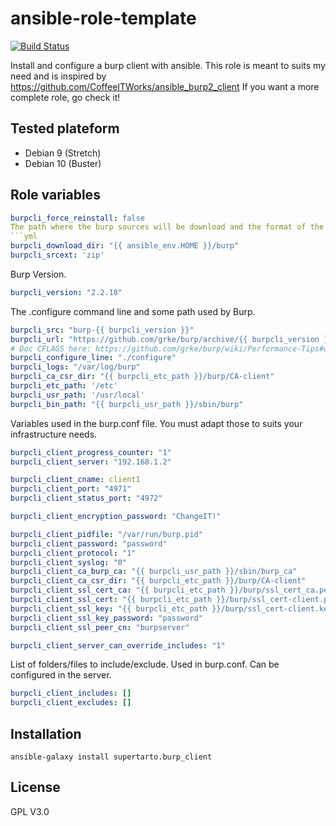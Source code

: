 # ansible-role-template
[![Build Status](https://travis-ci.org/supertarto/ansible-burp-client.svg?branch=master)](https://travis-ci.org/supertarto/ansible-burp-client)

Install and configure a burp client with ansible. This role is meant to suits my need and is inspired by https://github.com/CoffeeITWorks/ansible_burp2_client
If you want a more complete role, go check it!

## Tested plateform
* Debian 9 (Stretch)
* Debian 10 (Buster)

## Role variables

```yml
burpcli_force_reinstall: false
The path where the burp sources will be download and the format of the archive.
```yml
burpcli_download_dir: "{{ ansible_env.HOME }}/burp"
burpcli_srcext: 'zip'
```
Burp Version.
```yml
burpcli_version: "2.2.18"
```
The .configure command line and some path used by Burp.
```yml
burpcli_src: "burp-{{ burpcli_version }}"
burpcli_url: "https://github.com/grke/burp/archive/{{ burpcli_version }}.{{ burpcli_srcext }}"
# Doc CFLAGS here: https://github.com/grke/burp/wiki/Performance-Tips#optional-compile-time-improvements
burpcli_configure_line: "./configure"
burpcli_logs: "/var/log/burp"
burpcli_ca_csr_dir: "{{ burpcli_etc_path }}/burp/CA-client"
burpcli_etc_path: '/etc'
burpcli_usr_path: '/usr/local'
burpcli_bin_path: "{{ burpcli_usr_path }}/sbin/burp"
```
Variables used in the burp.conf file. You must adapt those to suits your infrastructure needs.
```yml
burpcli_client_progress_counter: "1"
burpcli_client_server: "192.168.1.2"

burpcli_client_cname: client1
burpcli_client_port: "4971"
burpcli_client_status_port: "4972"

burpcli_client_encryption_password: "ChangeIT!"

burpcli_client_pidfile: "/var/run/burp.pid"
burpcli_client_password: "password"
burpcli_client_protocol: "1"
burpcli_client_syslog: "0"
burpcli_client_ca_burp_ca: "{{ burpcli_usr_path }}/sbin/burp_ca"
burpcli_client_ca_csr_dir: "{{ burpcli_etc_path }}/burp/CA-client"
burpcli_client_ssl_cert_ca: "{{ burpcli_etc_path }}/burp/ssl_cert_ca.pem"
burpcli_client_ssl_cert: "{{ burpcli_etc_path }}/burp/ssl_cert-client.pem"
burpcli_client_ssl_key: "{{ burpcli_etc_path }}/burp/ssl_cert-client.key"
burpcli_client_ssl_key_password: "password"
burpcli_client_ssl_peer_cn: "burpserver"

burpcli_client_server_can_override_includes: "1"
```
List of folders/files to include/exclude. Used in burp.conf. Can be configured in the server.
```yml
burpcli_client_includes: []
burpcli_client_excludes: []
```

## Installation
```
ansible-galaxy install supertarto.burp_client
```
## License
GPL V3.0
